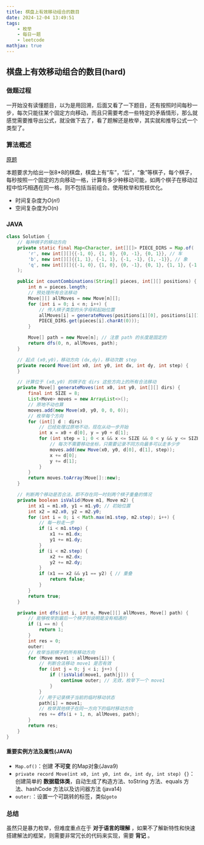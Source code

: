 ```yaml
---
title: 棋盘上有效移动组合的数目
date: 2024-12-04 13:49:51
tags:
    - 枚举
    - 每日一题
    - leetcode
mathjax: true
---
```


## 棋盘上有效移动组合的数目(hard)
### 做题过程
一开始没有读懂题目，以为是用回溯，后面又看了一下题目，还有按照时间每秒一步，每次只能往某个固定方向移动，而且只需要考虑一些特定的矛盾情形，那么就感觉需要推导出公式，就没做下去了，看了题解还是枚举，其实就和推导公式一个类型了。

### 算法概述
[原题](https://leetcode.cn/problems/number-of-valid-move-combinations-on-chessboard/)

本题要求为给出一张8*8的棋盘，棋盘上有“车”，“后”，“象”等棋子，每个棋子，每秒按照一个固定的方向移动一格，计算有多少种移动可能，如两个棋子在移动过程中恰巧相遇在同一格，则不包括当前组合。使用枚举和剪枝优化。
- 时间复杂度为$O(n!)$
- 空间复杂度为O(n)


### JAVA
```java
class Solution {
    // 每种棋子的移动方向
    private static final Map<Character, int[][]> PIECE_DIRS = Map.of(
        'r', new int[][]{{-1, 0}, {1, 0}, {0, -1}, {0, 1}}, // 车
        'b', new int[][]{{1, 1}, {-1, 1}, {-1, -1}, {1, -1}}, // 象
        'q', new int[][]{{-1, 0}, {1, 0}, {0, -1}, {0, 1}, {1, 1}, {-1, 1}, {-1, -1}, {1, -1}} // 皇后
    );

    public int countCombinations(String[] pieces, int[][] positions) {
        int n = pieces.length;
        // 预处理所有合法移动
        Move[][] allMoves = new Move[n][];
        for (int i = 0; i < n; i++) {
            // 传入棋子类型的头字母和起始位置
            allMoves[i] = generateMoves(positions[i][0], positions[i][1], 
            PIECE_DIRS.get(pieces[i].charAt(0)));
        }

        Move[] path = new Move[n]; // 注意 path 的长度是固定的
        return dfs(0, n, allMoves, path);
    }

    // 起点 (x0,y0)，移动方向 (dx,dy)，移动次数 step
    private record Move(int x0, int y0, int dx, int dy, int step) {
    }

    // 计算位于 (x0,y0) 的棋子在 dirs 这些方向上的所有合法移动
    private Move[] generateMoves(int x0, int y0, int[][] dirs) {
        final int SIZE = 8;
        List<Move> moves = new ArrayList<>();
        // 原地不动也算
        moves.add(new Move(x0, y0, 0, 0, 0)); 
        // 枚举每个方向
        for (int[] d : dirs) 
            // 已经处理过原地不动，现在从动一步开始
            int x = x0 + d[0], y = y0 + d[1];
            for (int step = 1; 0 < x && x <= SIZE && 0 < y && y <= SIZE; step++) {
                // 每次不需要移动坐标，只需要记录不同方向最多可以走多少步
                moves.add(new Move(x0, y0, d[0], d[1], step));
                x += d[0];
                y += d[1];
            }
        }
        return moves.toArray(Move[]::new);
    }

    // 判断两个移动是否合法，即不存在同一时刻两个棋子重叠的情况
    private boolean isValid(Move m1, Move m2) {
        int x1 = m1.x0, y1 = m1.y0; // 初始位置
        int x2 = m2.x0, y2 = m2.y0;
        for (int i = 0; i < Math.max(m1.step, m2.step); i++) {
            // 每一秒走一步
            if (i < m1.step) {
                x1 += m1.dx;
                y1 += m1.dy;
            }
            if (i < m2.step) {
                x2 += m2.dx;
                y2 += m2.dy;
            }
            if (x1 == x2 && y1 == y2) { // 重叠
                return false;
            }
        }
        return true;
    }

    private int dfs(int i, int n, Move[][] allMoves, Move[] path) {
        // 能够枚举到最后一个棋子则说明是没有相遇的
        if (i == n) {
            return 1;
        }
        int res = 0;
        outer:
        // 枚举当前棋子的所有移动方向
        for (Move move1 : allMoves[i]) {
            // 判断合法移动 move1 是否有效
            for (int j = 0; j < i; j++) {
                if (!isValid(move1, path[j])) {
                    continue outer; // 无效，枚举下一个 move1
                }
            }
            // 用于记录棋子当前的临时移动状态
            path[i] = move1; 
            // 枚举其他棋子在同一方向下的临时移动方向
            res += dfs(i + 1, n, allMoves, path);
        }
        return res;
    }
}
```

#### 重要实例方法及属性(JAVA)
- `Map.of()`：创建 **不可变** 的Map对象(Java9)
- `private record Move(int x0, int y0, int dx, int dy, int step) {}`：创建简单的 **数据载体类**，自动生成了构造方法、toString 方法、equals 方法、hashCode 方法以及访问器方法 (java14)
- `outer:`：设置一个可跳转的标签，类似`goto`

### 总结
虽然只是暴力枚举，但难度重点在于 **对于语言的理解** ，如果不了解新特性和快速搭建解法的框架，则需要非常冗长的代码来实现，需要 **背记** 。